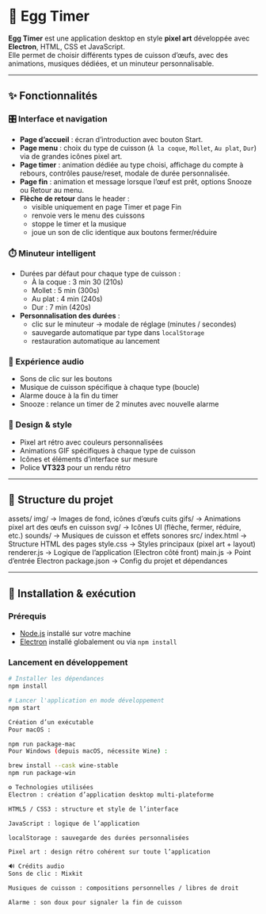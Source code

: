 # 🥚 Egg Timer

**Egg Timer** est une application desktop en style **pixel art** développée avec **Electron**, HTML, CSS et JavaScript.  
Elle permet de choisir différents types de cuisson d’œufs, avec des animations, musiques dédiées, et un minuteur personnalisable.

---

## ✨ Fonctionnalités

### 🎛️ Interface et navigation
- **Page d’accueil** : écran d’introduction avec bouton Start.
- **Page menu** : choix du type de cuisson (`À la coque`, `Mollet`, `Au plat`, `Dur`) via de grandes icônes pixel art.
- **Page timer** : animation dédiée au type choisi, affichage du compte à rebours, contrôles pause/reset, modale de durée personnalisée.
- **Page fin** : animation et message lorsque l’œuf est prêt, options Snooze ou Retour au menu.
- **Flèche de retour** dans le header :
  - visible uniquement en page Timer et page Fin
  - renvoie vers le menu des cuissons
  - stoppe le timer et la musique
  - joue un son de clic identique aux boutons fermer/réduire

### ⏱️ Minuteur intelligent
- Durées par défaut pour chaque type de cuisson :
  - À la coque : 3 min 30 (210s)
  - Mollet : 5 min (300s)
  - Au plat : 4 min (240s)
  - Dur : 7 min (420s)
- **Personnalisation des durées** :
  - clic sur le minuteur → modale de réglage (minutes / secondes)
  - sauvegarde automatique par type dans `localStorage`
  - restauration automatique au lancement

### 🎵 Expérience audio
- Sons de clic sur les boutons
- Musique de cuisson spécifique à chaque type (boucle)
- Alarme douce à la fin du timer
- Snooze : relance un timer de 2 minutes avec nouvelle alarme

### 🎨 Design & style
- Pixel art rétro avec couleurs personnalisées
- Animations GIF spécifiques à chaque type de cuisson
- Icônes et éléments d’interface sur mesure
- Police **VT323** pour un rendu rétro

---

## 📂 Structure du projet

assets/
img/ → Images de fond, icônes d’œufs cuits
gifs/ → Animations pixel art des œufs en cuisson
svg/ → Icônes UI (flèche, fermer, réduire, etc.)
sounds/ → Musiques de cuisson et effets sonores
src/
index.html → Structure HTML des pages
style.css → Styles principaux (pixel art + layout)
renderer.js → Logique de l’application (Electron côté front)
main.js → Point d’entrée Electron
package.json → Config du projet et dépendances


---

## 🚀 Installation & exécution

### Prérequis
- [Node.js](https://nodejs.org/) installé sur votre machine
- [Electron](https://www.electronjs.org/) installé globalement ou via `npm install`

### Lancement en développement
```bash
# Installer les dépendances
npm install

# Lancer l'application en mode développement
npm start

Création d’un exécutable
Pour macOS :

npm run package-mac
Pour Windows (depuis macOS, nécessite Wine) :

brew install --cask wine-stable
npm run package-win

⚙️ Technologies utilisées
Electron : création d’application desktop multi-plateforme

HTML5 / CSS3 : structure et style de l’interface

JavaScript : logique de l’application

localStorage : sauvegarde des durées personnalisées

Pixel art : design rétro cohérent sur toute l’application

🔊 Crédits audio
Sons de clic : Mixkit

Musiques de cuisson : compositions personnelles / libres de droit

Alarme : son doux pour signaler la fin de cuisson

